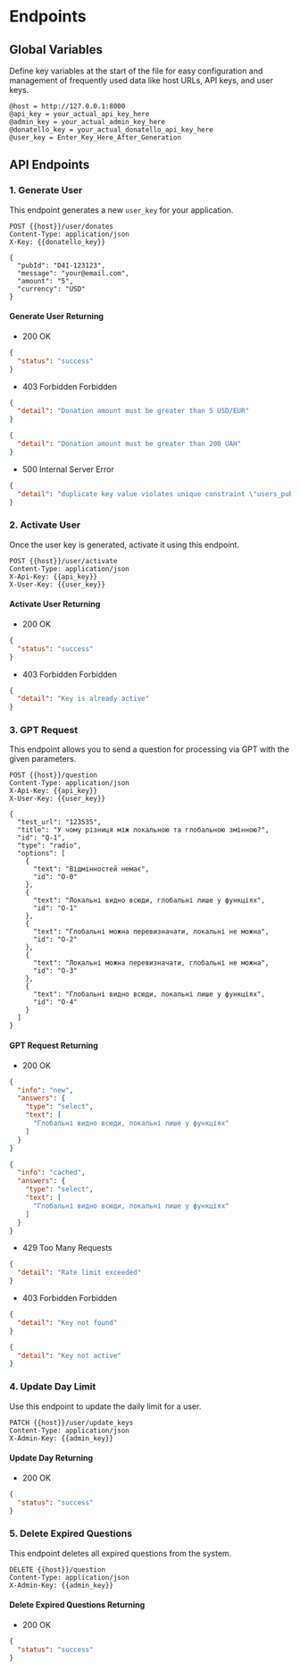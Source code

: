 # Endpoints

## Global Variables

Define key variables at the start of the file for easy configuration and management of frequently used data like host URLs, API keys, and user keys.

```http
@host = http://127.0.0.1:8000
@api_key = your_actual_api_key_here
@admin_key = your_actual_admin_key_here
@donatello_key = your_actual_donatello_api_key_here
@user_key = Enter_Key_Here_After_Generation
```

## API Endpoints

### 1. Generate User

This endpoint generates a new `user_key` for your application.

```http
POST {{host}}/user/donates
Content-Type: application/json
X-Key: {{donatello_key}}

{
  "pubId": "D41-123123",
  "message": "your@email.com",
  "amount": "5",
  "currency": "USD"
}
```

#### Generate User Returning

* 200 OK
```json
{
  "status": "success"
}
```

* 403 Forbidden Forbidden
```json
{
  "detail": "Donation amount must be greater than 5 USD/EUR"
}
```
```json
{
  "detail": "Donation amount must be greater than 200 UAH"
}
```

* 500 Internal Server Error
```json
{
  "detail": "duplicate key value violates unique constraint \"users_pub_id_key\"\nDETAIL:  Key (pub_id)=(D41-497724) already exists."
}
```

### 2. Activate User

Once the user key is generated, activate it using this endpoint.

```http
POST {{host}}/user/activate
Content-Type: application/json
X-Api-Key: {{api_key}}
X-User-Key: {{user_key}}
```

#### Activate User Returning

* 200 OK
```json
{
  "status": "success"
}
```

* 403 Forbidden Forbidden
```json
{
  "detail": "Key is already active"
}
```

### 3. GPT Request

This endpoint allows you to send a question for processing via GPT with the given parameters.

```http
POST {{host}}/question
Content-Type: application/json
X-Api-Key: {{api_key}}
X-User-Key: {{user_key}}

{
  "test_url": "123535",
  "title": "У чому різниця між локальною та глобальною змінною?",
  "id": "Q-1",
  "type": "radio",
  "options": [
    {
      "text": "Відмінностей немає",
      "id": "O-0"
    },
    {
      "text": "Локальні видно всюди, глобальні лише у функціях",
      "id": "O-1"
    },
    {
      "text": "Глобальні можна перевизначати, локальні не можна",
      "id": "O-2"
    },
    {
      "text": "Локальні можна перевизначати, глобальні не можна",
      "id": "O-3"
    },
    {
      "text": "Глобальні видно всюди, локальні лише у функціях",
      "id": "O-4"
    }
  ]
}
```

#### GPT Request Returning

* 200 OK
```json
{
  "info": "new",
  "answers": {
    "type": "select",
    "text": [
      "Глобальні видно всюди, локальні лише у функціях"
    ]
  }
}
```
```json
{
  "info": "cached",
  "answers": {
    "type": "select",
    "text": [
      "Глобальні видно всюди, локальні лише у функціях"
    ]
  }
}
```

* 429 Too Many Requests
```json
{
  "detail": "Rate limit exceeded"
}
```

* 403 Forbidden Forbidden
```json
{
  "detail": "Key not found"
}
```
```json
{
  "detail": "Key not active"
}
```


### 4. Update Day Limit

Use this endpoint to update the daily limit for a user.

```http
PATCH {{host}}/user/update_keys
Content-Type: application/json
X-Admin-Key: {{admin_key}}
```

#### Update Day Returning

* 200 OK
```json
{
  "status": "success"
}
```


### 5. Delete Expired Questions

This endpoint deletes all expired questions from the system.

```http
DELETE {{host}}/question
Content-Type: application/json
X-Admin-Key: {{admin_key}}
```

#### Delete Expired Questions Returning

* 200 OK
```json
{
  "status": "success"
}
```